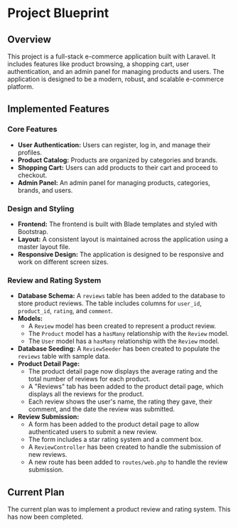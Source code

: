 # Project Blueprint

## Overview

This project is a full-stack e-commerce application built with Laravel. It includes features like product browsing, a shopping cart, user authentication, and an admin panel for managing products and users. The application is designed to be a modern, robust, and scalable e-commerce platform.

## Implemented Features

### Core Features

*   **User Authentication:** Users can register, log in, and manage their profiles.
*   **Product Catalog:** Products are organized by categories and brands.
*   **Shopping Cart:** Users can add products to their cart and proceed to checkout.
*   **Admin Panel:** An admin panel for managing products, categories, brands, and users.

### Design and Styling

*   **Frontend:** The frontend is built with Blade templates and styled with Bootstrap.
*   **Layout:** A consistent layout is maintained across the application using a master layout file.
*   **Responsive Design:** The application is designed to be responsive and work on different screen sizes.

### Review and Rating System
*   **Database Schema:** A `reviews` table has been added to the database to store product reviews. The table includes columns for `user_id`, `product_id`, `rating`, and `comment`.
*   **Models:**
    *   A `Review` model has been created to represent a product review.
    *   The `Product` model has a `hasMany` relationship with the `Review` model.
    *   The `User` model has a `hasMany` relationship with the `Review` model.
*   **Database Seeding:** A `ReviewSeeder` has been created to populate the `reviews` table with sample data.
*   **Product Detail Page:**
    *   The product detail page now displays the average rating and the total number of reviews for each product.
    *   A "Reviews" tab has been added to the product detail page, which displays all the reviews for the product.
    *   Each review shows the user's name, the rating they gave, their comment, and the date the review was submitted.
*   **Review Submission:**
    *   A form has been added to the product detail page to allow authenticated users to submit a new review.
    *   The form includes a star rating system and a comment box.
    *   A `ReviewController` has been created to handle the submission of new reviews.
    *   A new route has been added to `routes/web.php` to handle the review submission.

## Current Plan

The current plan was to implement a product review and rating system. This has now been completed.